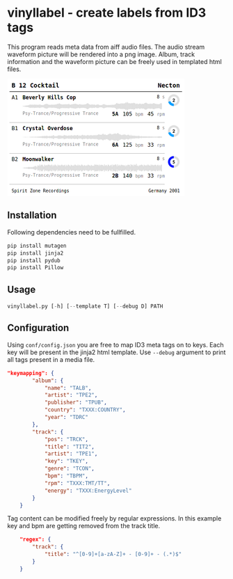 # vinyllabel - create labels from ID3 tags

This program reads meta data from aiff audio files. The audio stream waveform picture will be rendered into a png image. Album, track information and the waveform picture can be freely used in templated html files.

![example](test/demo/example.png)

## Installation

Following dependencies need to be fullfilled.

```python
pip install mutagen
pip install jinja2
pip install pydub
pip install Pillow
```

## Usage

```python
vinyllabel.py [-h] [--template T] [--debug D] PATH
```

## Configuration

Using `conf/config.json` you are free to map ID3 meta tags on to keys. Each key will be present in the jinja2 html template. Use `--debug` argument to print all tags present in a media file.

```json
"keymapping": {
        "album": {
            "name": "TALB",
            "artist": "TPE2",
            "publisher": "TPUB",
            "country": "TXXX:COUNTRY",
            "year": "TDRC"
        },
        "track": {
            "pos": "TRCK",
            "title": "TIT2",
            "artist": "TPE1",
            "key": "TKEY",
            "genre": "TCON",
            "bpm": "TBPM",
            "rpm": "TXXX:TMT/TT",
            "energy": "TXXX:EnergyLevel"
        }
    }
```
Tag content can be modified freely by regular expressions. In this example key and bpm are getting removed from the track title.

```json
    "regex": {
        "track": {
            "title": "^[0-9]+[a-zA-Z]+ - [0-9]+ - (.*)$"
        }
    }
```
